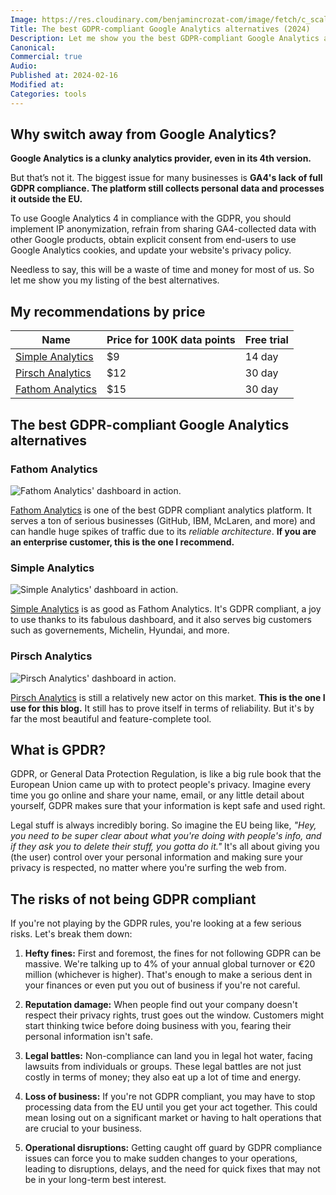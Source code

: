 ```yaml
---
Image: https://res.cloudinary.com/benjamincrozat-com/image/fetch/c_scale,f_webp,q_auto,w_1200/https://github.com/benjamincrozat/content/assets/3613731/64f5f3b3-5d7b-4b33-b582-18d9b39f2bfc
Title: The best GDPR-compliant Google Analytics alternatives (2024)
Description: Let me show you the best GDPR-compliant Google Analytics alternatives that respect user privacy and provide reliable analytics for your business.
Canonical:
Commercial: true
Audio:
Published at: 2024-02-16
Modified at:
Categories: tools
---
```


## Why switch away from Google Analytics?

**Google Analytics is a clunky analytics provider, even in its 4th version.**

But that’s not it. The biggest issue for many businesses is **GA4's lack of full GDPR compliance. The platform still collects personal data and processes it outside the EU.**

To use Google Analytics 4 in compliance with the GDPR, you should implement IP anonymization, refrain from sharing GA4-collected data with other Google products, obtain explicit consent from end-users to use Google Analytics cookies, and update your website's privacy policy.

Needless to say, this will be a waste of time and money for most of us. So let me show you my listing of the best alternatives.

## My recommendations by price

| Name | Price for 100K data points | Free trial |
| ------------------------------------------------ | --- | ------ |
| [Simple Analytics](/recommends/simple-analytics) | $9  | 14 day |
| [Pirsch Analytics](/recommends/pirsch-analytics) | $12 | 30 day |
| [Fathom Analytics](/recommends/fathom-analytics) | $15 | 30 day |

## The best GDPR-compliant Google Analytics alternatives

### Fathom Analytics

![Fathom Analytics' dashboard in action.](https://res.cloudinary.com/benjamincrozat-com/image/fetch/c_scale,f_webp,q_auto,w_1200/https://github.com/benjamincrozat/content/assets/3613731/977cba88-70b8-47dd-bc22-e7d8139edda6)

[Fathom Analytics](/recommends/fathom-analytics) is one of the best GDPR compliant analytics platform. It serves a ton of serious businesses (GitHub, IBM, McLaren, and more) and can handle huge spikes of traffic due to its _reliable architecture_. **If you are an enterprise customer, this is the one I recommend.**

### Simple Analytics

![Simple Analytics' dashboard in action.](https://res.cloudinary.com/benjamincrozat-com/image/fetch/c_scale,f_webp,q_auto,w_1200/https://github.com/benjamincrozat/content/assets/3613731/234673ca-c7ca-4db8-820d-0977d560772b)

[Simple Analytics](/recommends/simple-analytics) is as good as Fathom Analytics. It's GDPR compliant, a joy to use thanks to its fabulous dashboard, and it also serves big customers such as governements, Michelin, Hyundai, and more.

### Pirsch Analytics

![Pirsch Analytics' dashboard in action.](https://res.cloudinary.com/benjamincrozat-com/image/fetch/c_scale,f_webp,q_auto,w_1200/https://github.com/benjamincrozat/content/assets/3613731/a6fe0fe7-d448-4135-9288-a538f58b3f0d)

[Pirsch Analytics](/recommends/pirsch-analytics) is still a relatively new actor on this market. **This is the one I use for this blog.** It still has to prove itself in terms of reliability. But it's by far the most beautiful and feature-complete tool.

## What is GPDR?

GDPR, or General Data Protection Regulation, is like a big rule book that the European Union came up with to protect people's privacy. Imagine every time you go online and share your name, email, or any little detail about yourself, GDPR makes sure that your information is kept safe and used right.

Legal stuff is always incredibly boring. So imagine the EU being like, *"Hey, you need to be super clear about what you're doing with people's info, and if they ask you to delete their stuff, you gotta do it."* It's all about giving you (the user) control over your personal information and making sure your privacy is respected, no matter where you're surfing the web from.

## The risks of not being GDPR compliant

If you're not playing by the GDPR rules, you're looking at a few serious risks. Let's break them down:

1. **Hefty fines:** First and foremost, the fines for not following GDPR can be massive. We're talking up to 4% of your annual global turnover or €20 million (whichever is higher). That's enough to make a serious dent in your finances or even put you out of business if you're not careful.

2. **Reputation damage:** When people find out your company doesn't respect their privacy rights, trust goes out the window. Customers might start thinking twice before doing business with you, fearing their personal information isn't safe.

3. **Legal battles:** Non-compliance can land you in legal hot water, facing lawsuits from individuals or groups. These legal battles are not just costly in terms of money; they also eat up a lot of time and energy.

4. **Loss of business:** If you're not GDPR compliant, you may have to stop processing data from the EU until you get your act together. This could mean losing out on a significant market or having to halt operations that are crucial to your business.

5. **Operational disruptions:** Getting caught off guard by GDPR compliance issues can force you to make sudden changes to your operations, leading to disruptions, delays, and the need for quick fixes that may not be in your long-term best interest.
